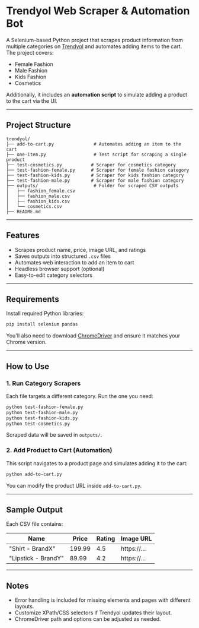 # Trendyol Web Scraper & Automation Bot

A Selenium-based Python project that scrapes product information from multiple categories on [Trendyol](https://www.trendyol.com) and automates adding items to the cart. The project covers:

- Female Fashion
- Male Fashion
- Kids Fashion
- Cosmetics

Additionally, it includes an **automation script** to simulate adding a product to the cart via the UI.

---

## Project Structure

```
trendyol/
├── add-to-cart.py               # Automates adding an item to the cart
├── one-item.py                  # Test script for scraping a single product
├── test-cosmetics.py           # Scraper for cosmetics category
├── test-fashion-female.py      # Scraper for female fashion category
├── test-fashion-kids.py        # Scraper for kids fashion category
├── test-fashion-male.py        # Scraper for male fashion category
├── outputs/                     # Folder for scraped CSV outputs
│   ├── fashion_female.csv
│   ├── fashion_male.csv
│   ├── fashion_kids.csv
│   └── cosmetics.csv
├── README.md                    
```

---

## Features

- Scrapes product name, price, image URL, and ratings
- Saves outputs into structured `.csv` files
- Automates web interaction to add an item to cart
- Headless browser support (optional)
- Easy-to-edit category selectors

---

## Requirements

Install required Python libraries:

```bash
pip install selenium pandas
```

You'll also need to download [ChromeDriver](https://sites.google.com/chromium.org/driver/) and ensure it matches your Chrome version.

---

## How to Use

### 1. Run Category Scrapers

Each file targets a different category. Run the one you need:

```bash
python test-fashion-female.py
python test-fashion-male.py
python test-fashion-kids.py
python test-cosmetics.py
```

Scraped data will be saved in `outputs/`.

### 2. Add Product to Cart (Automation)

This script navigates to a product page and simulates adding it to the cart:

```bash
python add-to-cart.py
```

You can modify the product URL inside `add-to-cart.py`.

---

## Sample Output

Each CSV file contains:

| Name                    | Price | Rating | Image URL                            |
|-------------------------|-------|--------|--------------------------------------|
| "Shirt - BrandX"        | 199.99| 4.5    | https://...                          |
| "Lipstick - BrandY"     | 89.99 | 4.2    | https://...                          |

---

## Notes

- Error handling is included for missing elements and pages with different layouts.
- Customize XPath/CSS selectors if Trendyol updates their layout.
- ChromeDriver path and options can be adjusted as needed.

